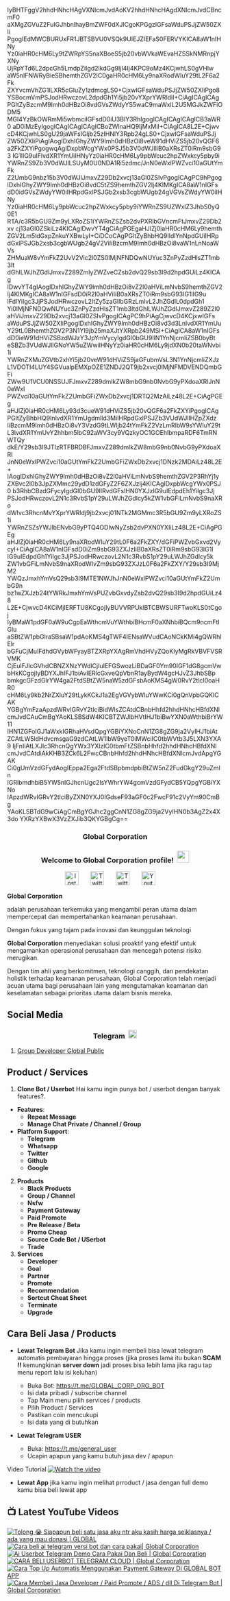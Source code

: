 IyBHTFggV2hhdHNhcHAgVXNlcmJvdAoKV2hhdHNhcHAgdXNlcmJvdCBncmF0
aXMgZGVuZ2FuIGJhbnlhayBmZWF0dXJlCgoKPGgzIGFsaWduPSJjZW50ZXIi
PgogIEdMWCBURUxFR1JBTSBVU0VSQk9UIEJZIEFaS0FERVYKICA8aW1nIHNy
Yz0iaHR0cHM6Ly9tZWRpYS5naXBoeS5jb20vbWVkaWEvaHZSSkNMRnpjYXNy
UjRpYTd6L2dpcGh5LmdpZiIgd2lkdGg9IjI4Ij4KPC9oMz4KCjwhLS0gVHlw
aW5nIFNWRyBieSBhemthZGV2IC0gaHR0cHM6Ly9naXRodWIuY29tL2F6a2Fk
ZXYvcmVhZG1lLXR5cGluZy1zdmcgLS0+CjxwIGFsaWduPSJjZW50ZXIiPgo8
YSBocmVmPSJodHRwczovL2dpdGh1Yi5jb20vYXprYWRldiI+CiAgICAgICAg
PGltZyBzcmM9Imh0dHBzOi8vdGVsZWdyYS5waC9maWxlL2U5MGJkZWFiODM5
MGI4YzBkOWRmMi5wbmciIGFsdD0iU3BlY3RhIgogICAgICAgICAgICB3aWR0
aD0iMzEyIgogICAgICAgICAgICBoZWlnaHQ9IjMxMiI+CiAgICA8L2E+Cjwv
cD4KCjwhLS0gU29jaWFsIGljb25zIHNlY3Rpb24gLS0+CjxwIGFsaWduPSJj
ZW50ZXIiPiAgIAogIDxhIGhyZWY9Imh0dHBzOi8veW91dHViZS5jb20vQGF6
a2FkZXYiPgogwqAgIDxpbWcgYWx0PSJ5b3V0dWJlIiB0aXRsZT0iRm9sbG93
IG1lIG9uIFlvdXR1YmUiIHNyYz0iaHR0cHM6Ly9pbWcuc2hpZWxkcy5pby9i
YWRnZS9Zb3V0dWJlLSUyM0U0NDA1Ri5zdmc/JnN0eWxlPWZvci10aGUtYmFk
Z2UmbG9nbz15b3V0dWJlJmxvZ29Db2xvcj13aGl0ZSIvPgogICAgPC9hPgog
IDxhIGhyZWY9Imh0dHBzOi8vdC5tZS9hemthZGV2Ij4KIMKgICA8aW1nIGFs
dD0idGVsZWdyYW0iIHRpdGxlPSJGb2xsb3cgbWUgb24gVGVsZWdyYW0iIHNy
Yz0iaHR0cHM6Ly9pbWcuc2hpZWxkcy5pby9iYWRnZS9UZWxlZ3JhbS0yQ0E1
RTA/c3R5bGU9Zm9yLXRoZS1iYWRnZSZsb2dvPXRlbGVncmFtJmxvZ29Db2xv
cj13aGl0ZSkiLz4KICAgIDwvYT4gCiAgPGEgaHJlZj0iaHR0cHM6Ly9hemth
ZGV2Lm5ldGxpZnkuYXBwLyI+CiDCoCAgPGltZyBhbHQ9IldlYnNpdGUiIHRp
dGxlPSJGb2xsb3cgbWUgb24gV2ViIiBzcmM9Imh0dHBzOi8vaW1nLnNoaWVs
ZHMuaW8vYmFkZ2UvV2Vic2l0ZS0lMjNFNDQwNUYuc3ZnPyZzdHlsZT1mb3It
dGhlLWJhZGdlJmxvZ289ZmlyZWZveCZsb2dvQ29sb3I9d2hpdGUiLz4KICAg
IDwvYT4gIAogIDxhIGhyZWY9Imh0dHBzOi8vZ2l0aHViLmNvbS9hemthZGV2
Ij4KIMKgICA8aW1nIGFsdD0iR2l0aHViIiB0aXRsZT0iRm9sbG93IG1lIG9u
IFdlYiIgc3JjPSJodHRwczovL2ltZy5zaGllbGRzLmlvL2JhZGdlL0dpdGh1
Yi0lMjNFNDQwNUYuc3ZnPyZzdHlsZT1mb3ItdGhlLWJhZGdlJmxvZ289Z2l0
aHViJmxvZ29Db2xvcj13aGl0ZSIvPgogICAgPC9hPiAgCjwvcD4KCjxwIGFs
aWduPSJjZW50ZXIiPgogIDxhIGhyZWY9Imh0dHBzOi8vd3d3LnlvdXR1YmUu
Y29tL0BhemthZGV2P3N1Yl9jb25maXJtYXRpb249MSI+CiAgICA8aW1nIGFs
dD0ieW91dHViZSBzdWJzY3JpYmVycyIgdGl0bGU9IlN1YnNjcmliZSB0byBt
eSBZb3VUdWJlIGNoYW5uZWwiIHNyYz0iaHR0cHM6Ly9jdXN0b20taWNvbi1i
YWRnZXMuZGVtb2xhYi5jb20veW91dHViZS9jaGFubmVsL3N1YnNjcmliZXJz
L1VDOTI4LUY4SGVualpEMXpOZE1ZNDJ2QT9jb2xvcj0lMjNFMDVENDQmbGFi
ZWw9U1VCU0NSSUJFJmxvZ289dmlkZW8mbG9nb0NvbG9yPXdoaXRlJnN0eWxl
PWZvci10aGUtYmFkZ2UmbGFiZWxDb2xvcj1DRTQ2MzAiLz48L2E+CiAgPGEg
aHJlZj0iaHR0cHM6Ly93d3cueW91dHViZS5jb20vQGF6a2FkZXYiPgogICAg
PGltZyBhbHQ9InlvdXR1YmUgdmlld3MiIHRpdGxlPSJZb3VUdWJlIHZpZXdz
IiBzcmM9Imh0dHBzOi8vY3VzdG9tLWljb24tYmFkZ2VzLmRlbW9sYWIuY29t
L3lvdXR1YmUvY2hhbm5lbC92aWV3cy9VQzkyOC1GOEhlbmpaRDF6TmRNWTQy
dkE/Y29sb3I9JTIzRTFBRDBFJmxvZ289dmlkZW8mbG9nb0NvbG9yPXdoaXRl
JnN0eWxlPWZvci10aGUtYmFkZ2UmbGFiZWxDb2xvcj1DNzk2MDAiLz48L2E+
IAogIDxhIGhyZWY9Imh0dHBzOi8vZ2l0aHViLmNvbS9hemthZGV2P3RhYj1y
ZXBvc2l0b3JpZXMmc29ydD1zdGFyZ2F6ZXJzIj4KICAgIDxpbWcgYWx0PSJ0
b3RhbCBzdGFycyIgdGl0bGU9IlRvdGFsIHN0YXJzIG9uIEdpdEh1YiIgc3Jj
PSJodHRwczovL2N1c3RvbS1pY29uLWJhZGdlcy5kZW1vbGFiLmNvbS9naXRo
dWIvc3RhcnMvYXprYWRldj9jb2xvcj01NTk2MGMmc3R5bGU9Zm9yLXRoZS1i
YWRnZSZsYWJlbENvbG9yPTQ4ODIwNyZsb2dvPXN0YXIiLz48L2E+CiAgPGEg
aHJlZj0iaHR0cHM6Ly9naXRodWIuY29tL0F6a2FkZXY/dGFiPWZvbGxvd2Vy
cyI+CiAgICA8aW1nIGFsdD0iZm9sbG93ZXJzIiB0aXRsZT0iRm9sbG93IG1l
IG9uIEdpdGh1YiIgc3JjPSJodHRwczovL2N1c3RvbS1pY29uLWJhZGdlcy5k
ZW1vbGFiLmNvbS9naXRodWIvZm9sbG93ZXJzL0F6a2FkZXY/Y29sb3I9MjM2
YWQzJmxhYmVsQ29sb3I9MTE1NWJhJnN0eWxlPWZvci10aGUtYmFkZ2UmbG9n
bz1wZXJzb24tYWRkJmxhYmVsPUZvbGxvdyZsb2dvQ29sb3I9d2hpdGUiLz48
L2E+CjwvcD4KCiMjIERFTU8KCgojIyBUVVRPUklBTCBWSURFTwoKLS0tCgoj
IyBMaW1pdGF0aW9uCgpEaWthcmVuYWthbiBHcmF0aXNhbiBQcm9ncmFtIGlu
aSBtZW1pbGlraSBsaW1pdAoKMS4gTWF4IENsaWVudCAoNCkKMi4gQWRhIElr
bGFuCjMuIFdhdGVybWFyayBTZXRpYXAgRmVhdHVyZQoKIyMgRkVBVFVSRVMK
CjEuIFJlcGVhdCBNZXNzYWdlCjIuIEFGSwozLiBDaGF0Ym90IGF1dG8gcmVw
bHkKCgojIyBDYXJhIFJ1biAvIERlcGxveQpVbnR1ayBydW4gcHJvZ3JhbSBp
bmkgcGFzdGlrYW4ga2FtdSBtZW5naW5zdGFsbAoKMS4gW0RvY2tlcl0oaHR0
cHM6Ly9kb2NrZXIuY29tLykKCkJ1a2EgVGVybWluYWwKCi0gQnVpbGQKICAK
YGBgYmFzaApzdWRvIGRvY2tlciBidWlsZCAtdCBnbHhfd2hhdHNhcHBfdXNl
cmJvdCAuCmBgYAoKLSBSdW4KICBTZWJlbHVtIHJ1biBwYXN0aWthbiBrYW11
IHN1ZGFoIGJ1aWxkIGRhaHVsdQpgYGBiYXNoCnN1ZG8gZG9ja2VyIHJ1biAt
ZCAtLW5ldHdvcmsgaG9zdCAtLW1lbW9yeT0iMWciIC0tbWVtb3J5LXN3YXA9
IjFnIiAtLXJlc3RhcnQgYWx3YXlzIC0tbmFtZSBnbHhfd2hhdHNhcHBfdXNl
cmJvdCAtdiAkKHB3ZCk6L2FwcCBnbHhfd2hhdHNhcHBfdXNlcmJvdApgYGAK
Ci0gUmVzdGFydAogIEppa2Ega2FtdSBpbmdpbiBtZW5nZ2FudGkgY29uZmln
IGRlbmdhbiB5YW5nIGJhcnUgc2lsYWhrYW4gcmVzdGFydCB5YQpgYGBiYXNo
IApzdWRvIGRvY2tlciByZXN0YXJ0IGdseF93aGF0c2FwcF91c2VyYm90CmBg
YAoKLSBTdG9wCiAgCmBgYGJhc2ggCnN1ZG8gZG9ja2VyIHN0b3AgZ2x4X3do
YXRzYXBwX3VzZXJib3QKYGBgCg==

<!-- START GLOBAL CORPORATION -->
<h3 align="center">Global Corporation</h3>

<h3 align="center">
  Welcome to Global Corporation profile!
  <img src="https://media.giphy.com/media/hvRJCLFzcasrR4ia7z/giphy.gif" width="28">
</h3>

<!-- Social icons section -->
<p align="center">
  <a href="https://www.instagram.com/global__corporation/"><img width="32px" alt="Instagram" title="Telegram" src="https://upload.wikimedia.org/wikipedia/commons/a/a5/Instagram_icon.png"/></a>
  &#8287;&#8287;&#8287;&#8287;&#8287;
  <a href="https://t.me/GLOBAL_CORPORATION_ORG"><img width="32px" alt="Twitter" title="Telegram" src="https://upload.wikimedia.org/wikipedia/commons/8/82/Telegram_logo.svg"/></a>
  &#8287;&#8287;&#8287;&#8287;&#8287;
  <a href="https://twitter.com/global_corp_org"><img width="32px" alt="Twitter" title="Twitter" src="https://upload.wikimedia.org/wikipedia/commons/6/6f/Logo_of_Twitter.svg"/></a>
  &#8287;&#8287;&#8287;&#8287;&#8287;
  <a href="https://www.youtube.com/@global_Corporation"><img width="32px" alt="Youtube" title="Youtube" src="https://upload.wikimedia.org/wikipedia/commons/e/ef/Youtube_logo.png"/></a>
  &#8287;&#8287;&#8287;&#8287;&#8287;
</p>


**Global Corporation**

adalah perusahaan terkemuka yang mengambil peran utama dalam mempercepat dan mempertahankan keamanan perusahaan. 

Dengan fokus yang tajam pada inovasi dan keunggulan teknologi

**Global Corporation** menyediakan solusi proaktif yang efektif untuk mengamankan operasional perusahaan dan mencegah potensi risiko merugikan. 

Dengan tim ahli yang berkomitmen, teknologi canggih, dan pendekatan holistik terhadap keamanan perusahaan, Global Corporation telah menjadi acuan utama bagi perusahaan lain yang mengutamakan keamanan dan keselamatan sebagai prioritas utama dalam bisnis mereka.


## Social Media

<h3 align="center">
  Telegram
  <img src="https://upload.wikimedia.org/wikipedia/commons/8/82/Telegram_logo.svg" width="20">
</h3>

1. [Group Developer Global Public](https://t.me/DEVELOPER_GLOBAL_PUBLIC)

## Product / Services

1. **Clone Bot / Userbot**
  Hai kamu ingin punya bot / userbot dengan banyak features?. 
  - **Features**:
    - **Repeat Message**
    - **Manage Chat Private / Channel / Group**
  - **Platform Support**:
    - **Telegram**
    - **Whatsapp**
    - **Twitter**
    - **Github**
    - **Google** 
2. **Products**
    - **Black Products**
    - **Group / Channel**
    - **Nsfw**
    - **Payment Gateway**
    - **Paid Promote**
    - **Pre Release / Beta**
    - **Promo Cheap**
    - **Source Code Bot / USerbot**
    - **Trade**
3. **Services**
    - **Developer**
    - **Goal**
    - **Partner**
    - **Promote**
    - **Recommendation**
    - **Sortcut Cheat Sheet**
    - **Terminate**
    - **Upgrade**

## Cara Beli Jasa / Products 

- **Lewat Telegram Bot**
  Jika kamu ingin membeli bisa lewat telegram automatis pembayaran hingga proses
  (jika proses lama itu bukan **SCAM !!** kemungkinan **server down** jadi proses bisa lebih lama jika ragu tap menu report lalu isi keluhan)
  -  Buka Bot: https://t.me/GLOBAL_CORP_ORG_BOT
  -  Isi data pribadi / subscribe channel
  -  Tap Main menu pilih services / products
  -  Pilih Product / Services
  -  Pastikan coin mencukupi
  -  Isi data yang di butuhkan

- **Lewat Telegram USER**
  -  Buka: https://t.me/general_user
  -  Ucapin apapun yang kamu butuh jasa dev / apapun

  
Video Tutorial
[![Watch the video](https://img.youtube.com/vi/TY0Y21C6asM/maxresdefault.jpg)](https://www.youtube.com/watch?v=TY0Y21C6asM)

- **Lewat App**
  jika kamu ingin melihat prroduct / jasa dengan full demo kamu bisa beli lewat app
 


## 📺 Latest YouTube Videos

  <!-- prettier-ignore-start -->
  <!-- BEGIN YOUTUBE-CARDS -->
[![Tolong 😭 Siapapun beli satu jasa aku ntr aku kasih harga seiklasnya / ada yang mau donasi | GLOBAL](https://ytcards.demolab.com/?id=BFl2AT_pdOw&title=Tolong+%F0%9F%98%AD+Siapapun+beli+satu+jasa+aku+ntr+aku+kasih+harga+seiklasnya+%2F+ada+yang+mau+donasi+%7C+GLOBAL&lang=id&timestamp=1710988807&background_color=%230d1117&title_color=%23ffffff&stats_color=%23dedede&max_title_lines=1&width=250&border_radius=5 "Tolong 😭 Siapapun beli satu jasa aku ntr aku kasih harga seiklasnya / ada yang mau donasi | GLOBAL")](https://www.youtube.com/watch?v=BFl2AT_pdOw)
[![Cara beli ai telegram versi bot dan cara pakai| Global Corporation](https://ytcards.demolab.com/?id=7LZhoklvS9A&title=Cara+beli+ai+telegram+versi+bot+dan+cara+pakai%7C+Global+Corporation&lang=id&timestamp=1710937415&background_color=%230d1117&title_color=%23ffffff&stats_color=%23dedede&max_title_lines=1&width=250&border_radius=5 "Cara beli ai telegram versi bot dan cara pakai| Global Corporation")](https://www.youtube.com/watch?v=7LZhoklvS9A)
[![Ai Userbot Telegram Demo Cara Pakai Dan Beli | Global Corporation](https://ytcards.demolab.com/?id=4mAZ6EgAhUo&title=Ai+Userbot+Telegram+Demo+Cara+Pakai+Dan+Beli+%7C+Global+Corporation&lang=id&timestamp=1710936251&background_color=%230d1117&title_color=%23ffffff&stats_color=%23dedede&max_title_lines=1&width=250&border_radius=5 "Ai Userbot Telegram Demo Cara Pakai Dan Beli | Global Corporation")](https://www.youtube.com/watch?v=4mAZ6EgAhUo)
[![CARA BELI USERBOT TELEGRAM CLOUD  | Global Corporation](https://ytcards.demolab.com/?id=uiDJwK9r3Cg&title=CARA+BELI+USERBOT+TELEGRAM+CLOUD++%7C+Global+Corporation&lang=id&timestamp=1710900440&background_color=%230d1117&title_color=%23ffffff&stats_color=%23dedede&max_title_lines=1&width=250&border_radius=5 "CARA BELI USERBOT TELEGRAM CLOUD  | Global Corporation")](https://www.youtube.com/watch?v=uiDJwK9r3Cg)
[![Cara Top Up Automatis Menggunakan Payment Gateway Di GLOBAL BOT APP](https://ytcards.demolab.com/?id=ADqzS5ORJsU&title=Cara+Top+Up+Automatis+Menggunakan+Payment+Gateway+Di+GLOBAL+BOT+APP&lang=id&timestamp=1710721879&background_color=%230d1117&title_color=%23ffffff&stats_color=%23dedede&max_title_lines=1&width=250&border_radius=5 "Cara Top Up Automatis Menggunakan Payment Gateway Di GLOBAL BOT APP")](https://www.youtube.com/watch?v=ADqzS5ORJsU)
[![Cara Membeli Jasa Developer / Paid Promote / ADS / dll Di Telegram Bot | Global Corporation](https://ytcards.demolab.com/?id=TY0Y21C6asM&title=Cara+Membeli+Jasa+Developer+%2F+Paid+Promote+%2F+ADS+%2F+dll+Di+Telegram+Bot+%7C+Global+Corporation&lang=id&timestamp=1710717990&background_color=%230d1117&title_color=%23ffffff&stats_color=%23dedede&max_title_lines=1&width=250&border_radius=5 "Cara Membeli Jasa Developer / Paid Promote / ADS / dll Di Telegram Bot | Global Corporation")](https://www.youtube.com/watch?v=TY0Y21C6asM)
<!-- END YOUTUBE-CARDS -->
  <!-- prettier-ignore-end -->
<!-- END GLOBAL CORPORATION -->